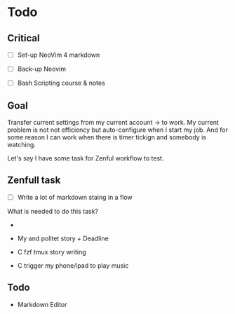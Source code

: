 # Todo 


## Critical 

- [ ] Set-up NeoVim 4 markdown
- [ ] Back-up Neovim
- [ ] Bash Scripting course & notes


## Goal

Transfer current settings from my current account -> to work. My current problem is not not efficiency  but auto-configure when I start my job. And for some reason I can work when there is timer tickign and somebody is watching. 

Let's say I have some task for Zenful workflow to test. 

## Zenfull task 

- [ ] Write a lot of markdown staing in a flow

What is needed to do this task?

- 
-  My and politet story + Deadline

- C fzf tmux story writing
- C trigger my phone/ipad to play music 


## Todo

- Markdown Editor



